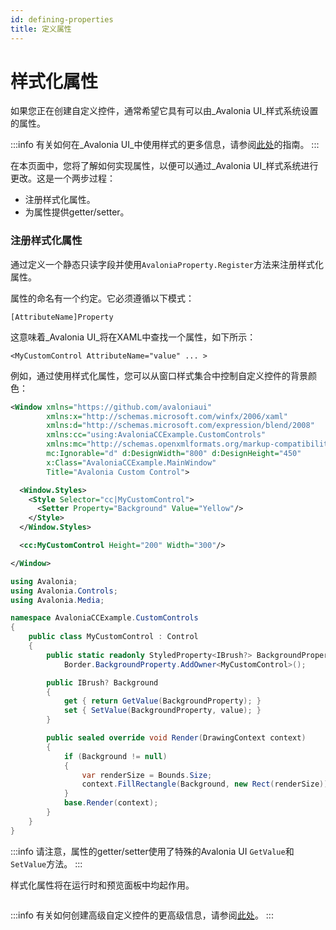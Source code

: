 ```yaml
---
id: defining-properties
title: 定义属性
---
```


# 样式化属性

如果您正在创建自定义控件，通常希望它具有可以由_Avalonia UI_样式系统设置的属性。

:::info
有关如何在_Avalonia UI_中使用样式的更多信息，请参阅[此处](../../basics/user-interface/styling)的指南。
:::

在本页面中，您将了解如何实现属性，以便可以通过_Avalonia UI_样式系统进行更改。这是一个两步过程：

* 注册样式化属性。
* 为属性提供getter/setter。

### 注册样式化属性

通过定义一个静态只读字段并使用`AvaloniaProperty.Register`方法来注册样式化属性。

属性的命名有一个约定。它必须遵循以下模式：

```
[AttributeName]Property
```

这意味着_Avalonia UI_将在XAML中查找一个属性，如下所示：

```
<MyCustomControl AttributeName="value" ... >
```

例如，通过使用样式化属性，您可以从窗口样式集合中控制自定义控件的背景颜色：

```xml title='MainWindow.axaml'
<Window xmlns="https://github.com/avaloniaui"
        xmlns:x="http://schemas.microsoft.com/winfx/2006/xaml"
        xmlns:d="http://schemas.microsoft.com/expression/blend/2008"
        xmlns:cc="using:AvaloniaCCExample.CustomControls"
        xmlns:mc="http://schemas.openxmlformats.org/markup-compatibility/2006"
        mc:Ignorable="d" d:DesignWidth="800" d:DesignHeight="450"
        x:Class="AvaloniaCCExample.MainWindow"
        Title="Avalonia Custom Control">

  <Window.Styles>
    <Style Selector="cc|MyCustomControl">
      <Setter Property="Background" Value="Yellow"/>
    </Style>
  </Window.Styles>

  <cc:MyCustomControl Height="200" Width="300"/>

</Window>
```

```csharp title='MainWindow.axaml.cs'
using Avalonia;
using Avalonia.Controls;
using Avalonia.Media;

namespace AvaloniaCCExample.CustomControls
{
    public class MyCustomControl : Control
    {
        public static readonly StyledProperty<IBrush?> BackgroundProperty =
            Border.BackgroundProperty.AddOwner<MyCustomControl>();

        public IBrush? Background
        {
            get { return GetValue(BackgroundProperty); }
            set { SetValue(BackgroundProperty, value); }
        }

        public sealed override void Render(DrawingContext context)
        {
            if (Background != null)
            {
                var renderSize = Bounds.Size;
                context.FillRectangle(Background, new Rect(renderSize));
            }
            base.Render(context);
        }
    }
}
```

:::info
请注意，属性的getter/setter使用了特殊的Avalonia UI `GetValue`和`SetValue`方法。
:::

样式化属性将在运行时和预览面板中均起作用。

<img src='/img/gitbook-import/assets/image (4) (3).png' alt=''/>

:::info
有关如何创建高级自定义控件的更高级信息，请参阅[此处](../custom-controls/how-to-create-advanced-custom-controls.md)。
:::